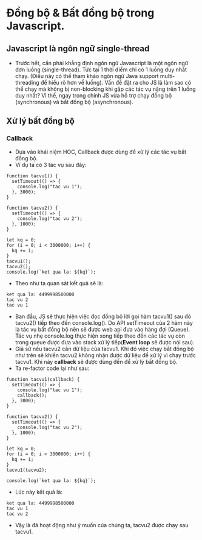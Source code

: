# Đồng bộ & Bất đồng bộ trong Javascript.
## Javascript là ngôn ngữ single-thread
* Trước hết, cần phải khẳng định ngôn ngữ Javascript là một ngôn ngữ đơn luồng (single-thread). Tức tại 1 thời điểm chỉ có 1 luồng duy nhất chạy. (Điều này có thể tham khảo ngôn ngữ Java support multi-threading để hiểu rõ hơn về luồng). Vấn đề đặt ra cho JS là làm sao có thể chạy mà không bị non-blocking khi gặp các tác vụ nặng trên 1 luồng duy nhất? Vì thế, ngay trong chính JS vừa hỗ trợ chạy đồng bộ (synchronous) và bất đồng bộ (asynchronous).
## Xử lý bất đồng bộ
### Callback
* Dựa vào khái niệm HOC, Callback được dùng để xử lý các tác vụ bất đồng bộ.
* Ví dụ ta có 3 tác vụ sau đây:
```
function tacvu1() {
  setTimeout(() => {
    console.log("tac vu 1");
  }, 3000);
}

function tacvu2() {
  setTimeout(() => {
    console.log("tac vu 2");
  }, 1000);
}

let kq = 0;
for (i = 0; i < 3000000; i++) {
  kq += i;
}
tacvu1();
tacvu2();
console.log(`ket qua la: ${kq}`);

```
* Theo như ta quan sát kết quả sẽ là:
```
ket qua la: 4499998500000
tac vu 2
tac vu 1
```
* Ban đầu, JS sẽ thực hiện việc đọc đồng bộ lời gọi hàm tacvu1() sau đó tacvu2() tiếp theo đến console.log(). Do API setTimeout của 2 hàm này là tác vụ bất đồng bộ nên sẽ được web api đưa vào hàng đợi (Queue). Tác vụ nhẹ console.log thực hiện xong tiếp theo đến các tác vụ còn trong queue được đưa vào stack xử lý tiếp(**Event loop** sẽ được nói sau).
* Giả sử nếu tacvu2 cần dữ liệu của tacvu1. Khi đó việc chạy bất đồng bộ như trên sẽ khiến tacvu2 không nhận được dữ liệu để xử lý vì chạy trước tacvu1. Khi này **callback** sẽ được dùng đến để xử lý bất đồng bộ.
* Ta re-factor code lại như sau: 
```
function tacvu1(callback) {
  setTimeout(() => {
    console.log("tac vu 1");
    callback();
  }, 3000);
}

function tacvu2() {
  setTimeout(() => {
    console.log("tac vu 2");
  }, 1000);
}

let kq = 0;
for (i = 0; i < 3000000; i++) {
  kq += i;
}
tacvu1(tacvu2);

console.log(`ket qua la: ${kq}`);
```
* Lúc này kết quả là:
```
ket qua la: 4499998500000
tac vu 1
tac vu 2
```
* Vậy là đã hoạt động như ý muốn của chúng ta, tacvu2 được chạy sau tacvu1.
